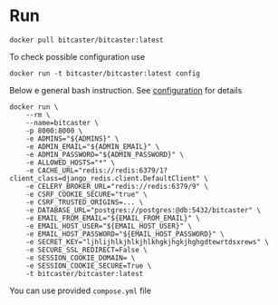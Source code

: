 # Run


    docker pull bitcaster/bitcaster:latest

To check possible configuration use

    docker run -t bitcaster/bitcaster:latest config


Below e general bash instruction. See [configuration](configuration.md) for details

    docker run \
		--rm \
		--name=bitcaster \
		-p 8000:8000 \
		-e ADMINS="${ADMINS}" \
		-e ADMIN_EMAIL="${ADMIN_EMAIL}" \
		-e ADMIN_PASSWORD="${ADMIN_PASSWORD}" \
		-e ALLOWED_HOSTS="*" \
		-e CACHE_URL="redis://redis:6379/1?client_class=django_redis.client.DefaultClient" \
		-e CELERY_BROKER_URL="redis://redis:6379/9" \
		-e CSRF_COOKIE_SECURE="true" \
		-e CSRF_TRUSTED_ORIGINS=... \
		-e DATABASE_URL="postgres://postgres:@db:5432/bitcaster" \
		-e EMAIL_FROM_EMAIL="${EMAIL_FROM_EMAIL}" \
		-e EMAIL_HOST_USER="${EMAIL_HOST_USER}" \
		-e EMAIL_HOST_PASSWORD="${EMAIL_HOST_PASSWORD}" \
		-e SECRET_KEY="ljhlijhlkjhlkjhlkhgkjhgkjhghgdtewrtdsxrews" \
		-e SECURE_SSL_REDIRECT=False \
		-e SESSION_COOKIE_DOMAIN= \
		-e SESSION_COOKIE_SECURE=True \
		-t bitcaster/bitcaster:latest

You can use provided `compose.yml` file 
